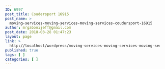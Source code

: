 ```yaml
---
ID: 6997
post_title: Coudersport 16915
post_name: >
  moving-services-moving-services-moving-services-coudersport-16915
author: mrgabonijeff@gmail.com
post_date: 2018-03-28 01:47:23
layout: page
link: >
  http://localhost/wordpress/moving-services-moving-services-moving-services-coudersport-16915/
published: true
tags: [ ]
categories: [ ]
---
```

